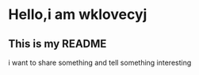 # Hello,i am wklovecyj
## This is my README
i want to share something and tell something interesting
